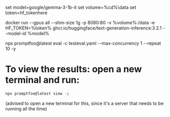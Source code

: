 set model=google/gemma-3-1b-it
set volume=%cd%\data
set token=hf_tokenhere

docker run --gpus all --shm-size 1g -p 8080:80 -v %volume%:/data -e HF_TOKEN=%token% ghcr.io/huggingface/text-generation-inference:3.2.1 --model-id %model%  

npx promptfoo@latest eval -c testeval.yaml --max-concurrency 1 --repeat 10 -y

# To view the results: open a new terminal and run:
```bash
npx promptfoo@latest view -y
```
(advised to open a new terminal for this, since it's a server that needs to be running all the time)